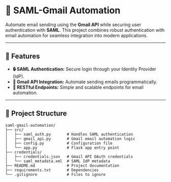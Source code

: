 # 📧 SAML-Gmail Automation

Automate email sending using the **Gmail API** while securing user authentication with **SAML**. This project combines robust authentication with email automation for seamless integration into modern applications.

---

## 🚀 Features
- **🔒 SAML Authentication:** Secure login through your Identity Provider (IdP).
- **📨 Gmail API Integration:** Automate sending emails programmatically.
- **🔗 RESTful Endpoints:** Simple and scalable endpoints for email automation.

---

## 📂 Project Structure
```plaintext
saml-gmail-automation/
├── src/
│   ├── saml_auth.py       # Handles SAML authentication
│   ├── gmail_api.py       # Gmail email automation logic
│   ├── config.py          # Configuration file
│   └── app.py             # Flask app entry point
├── credentials/
│   ├── credentials.json   # Gmail API OAuth credentials
│   └── saml_metadata.xml  # SAML IdP metadata
├── README.md              # Project documentation
├── requirements.txt       # Dependencies
└── .gitignore             # Files to ignore
